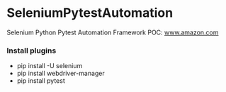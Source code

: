 # SeleniumPytestAutomation
Selenium Python Pytest Automation Framework POC: www.amazon.com

### Install plugins
* pip install -U selenium
* pip install webdriver-manager
* pip install pytest